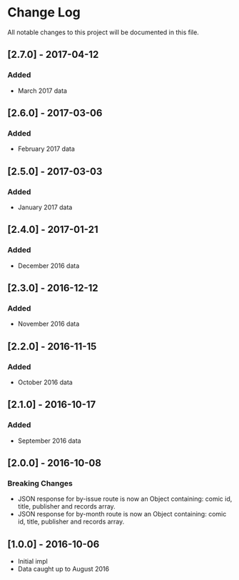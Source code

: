 # Change Log

All notable changes to this project will be documented in this file.

## [2.7.0] - 2017-04-12

### Added

- March 2017 data

## [2.6.0] - 2017-03-06

### Added

- February 2017 data

## [2.5.0] - 2017-03-03

### Added

- January 2017 data

## [2.4.0] - 2017-01-21

### Added

- December 2016 data

## [2.3.0] - 2016-12-12

### Added

- November 2016 data

## [2.2.0] - 2016-11-15

### Added

- October 2016 data

## [2.1.0] - 2016-10-17

### Added

- September 2016 data

## [2.0.0] - 2016-10-08

### Breaking Changes

- JSON response for by-issue route is now an Object containing: comic id, title, publisher and records array.
- JSON response for by-month route is now an Object containing: comic id, title, publisher and records array.

## [1.0.0] - 2016-10-06

- Initial impl
- Data caught up to August 2016
